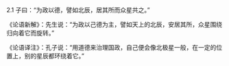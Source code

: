 2.1 子曰：“为政以德，譬如北辰，居其所而众星共之。”

《论语新解》：先生说：“为政以己德为主，譬如天上的北辰，安居其所，众星围绕归向着它而旋转。”

《论语译注》：孔子说：“用道德来治理国政，自己便会像北极星一般，在一定的位置上，别的星辰都环绕着它。”  


